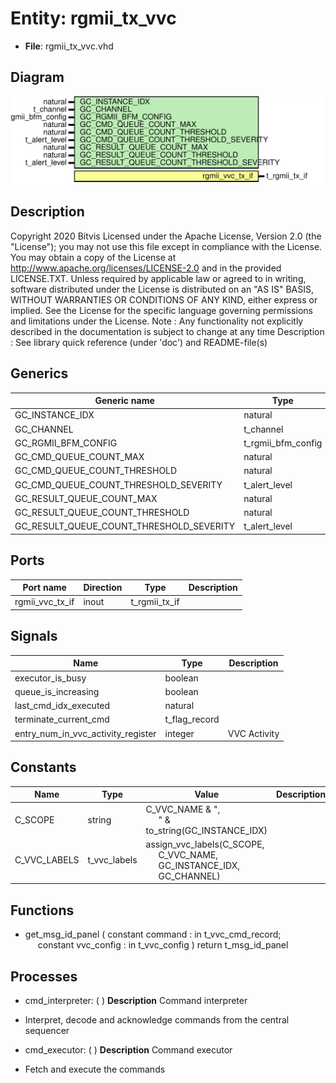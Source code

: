 # Entity: rgmii_tx_vvc

- **File**: rgmii_tx_vvc.vhd
## Diagram

![Diagram](rgmii_tx_vvc.svg "Diagram")
## Description

Copyright 2020 Bitvis
Licensed under the Apache License, Version 2.0 (the "License"); you may not use this file except in compliance with the License.
You may obtain a copy of the License at http://www.apache.org/licenses/LICENSE-2.0 and in the provided LICENSE.TXT.
Unless required by applicable law or agreed to in writing, software distributed under the License is distributed on
an "AS IS" BASIS, WITHOUT WARRANTIES OR CONDITIONS OF ANY KIND, either express or implied.
See the License for the specific language governing permissions and limitations under the License.
Note : Any functionality not explicitly described in the documentation is subject to change at any time
Description : See library quick reference (under 'doc') and README-file(s)
## Generics

| Generic name                             | Type               | Value                      | Description |
| ---------------------------------------- | ------------------ | -------------------------- | ----------- |
| GC_INSTANCE_IDX                          | natural            |                            |             |
| GC_CHANNEL                               | t_channel          |                            |             |
| GC_RGMII_BFM_CONFIG                      | t_rgmii_bfm_config | C_RGMII_BFM_CONFIG_DEFAULT |             |
| GC_CMD_QUEUE_COUNT_MAX                   | natural            | 1000                       |             |
| GC_CMD_QUEUE_COUNT_THRESHOLD             | natural            | 950                        |             |
| GC_CMD_QUEUE_COUNT_THRESHOLD_SEVERITY    | t_alert_level      | WARNING                    |             |
| GC_RESULT_QUEUE_COUNT_MAX                | natural            | 1000                       |             |
| GC_RESULT_QUEUE_COUNT_THRESHOLD          | natural            | 950                        |             |
| GC_RESULT_QUEUE_COUNT_THRESHOLD_SEVERITY | t_alert_level      | WARNING                    |             |
## Ports

| Port name       | Direction | Type          | Description |
| --------------- | --------- | ------------- | ----------- |
| rgmii_vvc_tx_if | inout     | t_rgmii_tx_if |             |
## Signals

| Name                               | Type          | Description   |
| ---------------------------------- | ------------- | ------------- |
| executor_is_busy                   | boolean       |               |
| queue_is_increasing                | boolean       |               |
| last_cmd_idx_executed              | natural       |               |
| terminate_current_cmd              | t_flag_record |               |
| entry_num_in_vvc_activity_register | integer       | VVC Activity  |
## Constants

| Name         | Type         | Value                                                                                                                                                                            | Description |
| ------------ | ------------ | -------------------------------------------------------------------------------------------------------------------------------------------------------------------------------- | ----------- |
| C_SCOPE      | string       |  C_VVC_NAME & ",<br><span style="padding-left:20px">" & to_string(GC_INSTANCE_IDX)                                                                                               |             |
| C_VVC_LABELS | t_vvc_labels |  assign_vvc_labels(C_SCOPE,<br><span style="padding-left:20px"> C_VVC_NAME,<br><span style="padding-left:20px"> GC_INSTANCE_IDX,<br><span style="padding-left:20px"> GC_CHANNEL) |             |
## Functions
- get_msg_id_panel <font id="function_arguments">( constant command    : in t_vvc_cmd_record;<br><span style="padding-left:20px"> constant vvc_config : in t_vvc_config ) </font> <font id="function_return">return t_msg_id_panel </font>
## Processes
- cmd_interpreter: (  )
**Description**
Command interpreter
- Interpret, decode and acknowledge commands from the central sequencer

- cmd_executor: (  )
**Description**
Command executor
- Fetch and execute the commands

